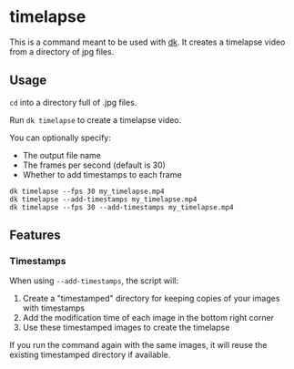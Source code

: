 # timelapse

This is a command meant to be used with [dk](https://github.com/dkurth/dk). It creates a timelapse video from a directory of jpg files.

## Usage

`cd` into a directory full of .jpg files.

Run `dk timelapse` to create a timelapse video.

You can optionally specify:
- The output file name
- The frames per second (default is 30)
- Whether to add timestamps to each frame

```
dk timelapse --fps 30 my_timelapse.mp4
dk timelapse --add-timestamps my_timelapse.mp4
dk timelapse --fps 30 --add-timestamps my_timelapse.mp4
```

## Features

### Timestamps
When using `--add-timestamps`, the script will:
1. Create a "timestamped" directory for keeping copies of your images with timestamps
2. Add the modification time of each image in the bottom right corner
3. Use these timestamped images to create the timelapse

If you run the command again with the same images, it will reuse the existing timestamped directory if available.
